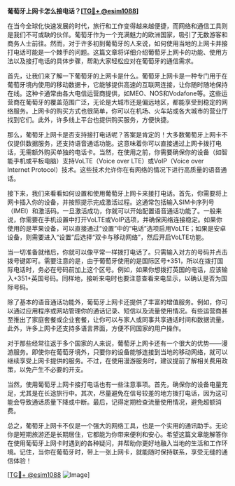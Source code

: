 **葡萄牙上网卡怎么接电话？[[TG💪+ @esim1088](https://t.me/s/esim1088)]**

在当今全球化快速发展的时代，旅行和工作变得越来越便捷，而网络和通信工具则是我们不可或缺的伙伴。葡萄牙作为一个充满魅力的欧洲国家，吸引了无数游客和商务人士前往。然而，对于许多初到葡萄牙的人来说，如何使用当地的上网卡并接打电话可能是一个棘手的问题。这篇文章将详细介绍葡萄牙上网卡的功能、使用方法以及接打电话的具体步骤，帮助大家轻松应对在葡萄牙的通信需求。

首先，让我们来了解一下葡萄牙的上网卡是什么。葡萄牙上网卡是一种专门用于在葡萄牙境内使用的移动数据卡，它能够提供高速的互联网连接，让你随时随地保持在线。这种卡通常由各大电信运营商提供，如MEO、NOS和Vodafone等。这些运营商在葡萄牙的覆盖范围广泛，无论是大城市还是偏远地区，都能享受到稳定的网络服务。上网卡的购买方式也很简单，你可以在机场、火车站或各大城市的营业厅找到它们。此外，许多线上平台也提供购买服务，方便快捷。

那么，葡萄牙上网卡是否支持接打电话呢？答案是肯定的！大多数葡萄牙上网卡不仅提供数据服务，还支持语音通话功能。这意味着你可以直接通过上网卡拨打电话，无需额外购买单独的电话卡。当然，在使用之前，你需要确保你的设备（如智能手机或平板电脑）支持VoLTE（Voice over LTE）或VoIP（Voice over Internet Protocol）技术。这些技术允许你在有网络的情况下进行高质量的语音通话。

接下来，我们来看看如何设置和使用葡萄牙上网卡来接打电话。首先，你需要将上网卡插入你的设备，并按照提示完成激活过程。这通常包括输入SIM卡序列号（IMEI）和激活码。一旦激活成功，你就可以开始配置语音通话功能了。一般来说，你需要在手机设置中打开VoLTE或VoIP选项，并确保网络连接稳定。如果你使用的是苹果设备，可以直接通过“设置”中的“电话”选项启用VoLTE；如果是安卓设备，则需要进入“设置”后选择“双卡与移动网络”，然后开启VoLTE功能。

当一切准备就绪后，你就可以像平常一样拨打电话了。只需输入对方的号码并点击拨号键即可。需要注意的是，由于葡萄牙使用的是国际区号+351，所以在拨打国际电话时，务必在号码前加上这个区号。例如，如果你想拨打英国的电话，应该输入+351+英国号码。同样地，接听来电时也要注意查看来电显示，以确认是否为国际号码。

除了基本的语音通话功能外，葡萄牙上网卡还提供了丰富的增值服务。例如，你可以通过应用程序或网站管理你的通话记录、短信以及流量使用情况。有些运营商甚至推出了家庭套餐或企业套餐，让你可以与家人或同事共享通话时间和数据流量。此外，许多上网卡还支持多语言界面，方便不同国家的用户操作。

对于那些经常往返于多个国家的人来说，葡萄牙上网卡还有一个很大的优势——漫游服务。即使你在葡萄牙境外，只要你的设备能够连接到当地的移动网络，就可以继续享受上网卡提供的服务。不过，在使用漫游服务时，建议提前了解相关费用政策，以免产生不必要的开支。

当然，使用葡萄牙上网卡接打电话也有一些注意事项。首先，确保你的设备电量充足，尤其是在长途旅行中。其次，尽量避免在信号较差的地方拨打电话，因为这可能会导致通话质量下降或中断。最后，记得定期检查流量使用情况，避免超额消费。

总之，葡萄牙上网卡不仅是一个强大的网络工具，也是一个实用的通讯助手。无论你是短期旅游还是长期居住，它都能为你带来便利和安心。希望这篇文章能解答你在使用葡萄牙上网卡时遇到的各种疑问，并帮助你更好地融入当地的生活和工作环境。记住，当你在葡萄牙时，带上一张上网卡，就能随时保持联系，享受无缝的通信体验！

[[TG💪+ @esim1088](https://t.me/s/esim1088) ![Image](https://i.postimg.cc/4NQfJmqS/Snipaste-2025-05-13-00-14-12.png)]